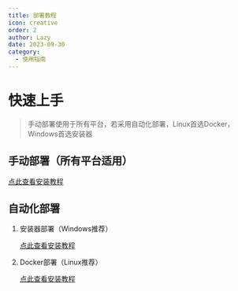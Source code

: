 ```yaml
---
title: 部署教程
icon: creative
order: 2
author: Lazy
date: 2023-09-30
category:
  - 使用指南
---
```


# 快速上手
> 手动部署使用于所有平台，若采用自动化部署，Linux首选Docker，Windows首选安装器
## 手动部署（所有平台适用）
[点此查看安装教程](https://github.com/RockChinQ/QChatGPT#--%E6%89%8B%E5%8A%A8%E9%83%A8%E7%BD%B2)

## 自动化部署
1. 安装器部署（Windows推荐）

    [点此查看安装教程](https://lazyfree.top/2023/08/11/QChatGPT%E9%83%A8%E7%BD%B2%E6%95%99%E7%A8%8B-Win-mirai/)

2. Docker部署（Linux推荐）

    [点此查看安装教程](https://github.com/RockChinQ/QChatGPT/blob/master/res/docs/docker_deployment.md)

    